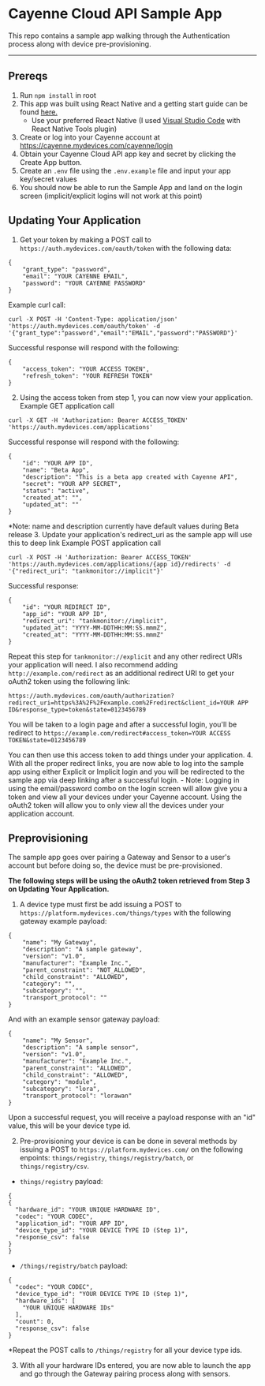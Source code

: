 # Cayenne Cloud API Sample App

This repo contains a sample app walking through the Authentication process along with device pre-provisioning. 

---

## Prereqs
1. Run `npm install` in root
2. This app was built using React Native and a getting start guide can be found [here.](https://facebook.github.io/react-native/docs/getting-started.html)
    - Use your preferred React Native (I used [Visual Studio Code](https://code.visualstudio.com/) with React Native Tools plugin)
3. Create or log into your Cayenne account at https://cayenne.mydevices.com/cayenne/login
4. Obtain  your Cayenne Cloud API app key and secret by clicking the Create App button.
5. Create an `.env` file using the `.env.example` file and input your app key/secret values
6. You should now be able to run the Sample App and land on the login screen (implicit/explicit logins will not work at this point)

## Updating Your Application
1. Get your token by making a POST call to `https://auth.mydevices.com/oauth/token` with the following data:  
```
{
    "grant_type": "password",
    "email": "YOUR CAYENNE EMAIL",
    "password": "YOUR CAYENNE PASSWORD"
}
```
Example curl call:
```
curl -X POST -H 'Content-Type: application/json' 'https://auth.mydevices.com/oauth/token' -d '{"grant_type":"password","email":"EMAIL","password":"PASSWORD"}'
```
Successful response will respond with the following:
```
{
    "access_token": "YOUR ACCESS TOKEN",
    "refresh_token": "YOUR REFRESH TOKEN"
}
```
2. Using the access token from step 1, you can now view your application.
Example GET application call
```
curl -X GET -H 'Authorization: Bearer ACCESS_TOKEN' 'https://auth.mydevices.com/applications'
```
Successful response will respond with the following:
```
{
    "id": "YOUR APP ID",
    "name": "Beta App",
    "description": "This is a beta app created with Cayenne API",
    "secret": "YOUR APP SECRET",
    "status": "active",
    "created_at": "",
    "updated_at": ""
}
```
*Note: name and description currently have default values during Beta release
3. Update your application's redirect_uri as the sample app will use this to deep link
Example POST application call
```
curl -X POST -H 'Authorization: Bearer ACCESS_TOKEN' 'https://auth.mydevices.com/applications/{app id}/redirects' -d '{"redirect_uri": "tankmonitor://implicit"}'
```
Successful response:
```
{
    "id": "YOUR REDIRECT ID",
    "app_id": "YOUR APP ID",
    "redirect_uri": "tankmonitor://implicit",
    "updated_at": "YYYY-MM-DDTHH:MM:SS.mmmZ",
    "created_at": "YYYY-MM-DDTHH:MM:SS.mmmZ"
}
```
Repeat this step for `tankmonitor://explicit` and any other redirect URIs your application will need.
I also recommend adding `http://example.com/redirect` as an additional redirect URI to get your oAuth2 token using the following link:
```
https://auth.mydevices.com/oauth/authorization?redirect_uri=https%3A%2F%2Fexample.com%2Fredirect&client_id=YOUR APP ID&response_type=token&state=0123456789
```
You will be taken to a login page and after a successful login, you'll be redirect to `https://example.com/redirect#access_token=YOUR ACCESS TOKEN&state=0123456789`

You can then use this access token to add things under your application. 
4. With all the proper redirect links, you are now able to log into the sample app using either Explicit or Implicit login and you will be redirected to the sample app via deep linking after a successful login.
    - Note: Logging in using the email/password combo on the login screen will allow give you a token and view all your devices under your Cayenne account. Using the oAuth2 token will allow you to only view all the devices under your application account.

## Preprovisioning
The sample app goes over pairing a Gateway and Sensor to a user's account but before doing so, the device must be pre-provisioned. 

**The following steps will be using the oAuth2 token retrieved from Step 3 on Updating Your Application.**

1. A device type must first be add issuing a POST to `https://platform.mydevices.com/things/types` with the following gateway example payload:
```
{
    "name": "My Gateway",
    "description": "A sample gateway",
    "version": "v1.0",
    "manufacturer": "Example Inc.",
    "parent_constraint": "NOT_ALLOWED",
    "child_constraint": "ALLOWED",
    "category": "",
    "subcategory": "",
    "transport_protocol": ""
}
```

And with an example sensor gateway payload:
```
{
    "name": "My Sensor",
    "description": "A sample sensor",
    "version": "v1.0",
    "manufacturer": "Example Inc.",
    "parent_constraint": "ALLOWED",
    "child_constraint": "ALLOWED",
    "category": "module",
    "subcategory": "lora",
    "transport_protocol": "lorawan"
}
```

Upon a successful request, you will receive a payload response with an "id" value, this will be your device type id. 

2. Pre-provisioning your device is can be done in several methods by issuing a POST to `https://platform.mydevices.com/` on the following enpoints: `things/registry`, `things/registry/batch`, or `things/registry/csv`.
- `things/registry` payload: 
```
{
{
  "hardware_id": "YOUR UNIQUE HARDWARE ID",
  "codec": "YOUR CODEC",
  "application_id": "YOUR APP ID",
  "device_type_id": "YOUR DEVICE TYPE ID (Step 1)",
  "response_csv": false
}
}
```

- `/things/registry/batch` payload:
```
{
  "codec": "YOUR CODEC",
  "device_type_id": "YOUR DEVICE TYPE ID (Step 1)",
  "hardware_ids": [
    "YOUR UNIQUE HARDWARE IDs"
  ],
  "count": 0,
  "response_csv": false
}
```

*Repeat the POST calls to `/things/registry` for all your device type ids. 

3. With all your hardware IDs entered, you are now able to launch the app and go through the Gateway pairing process along with sensors. 

